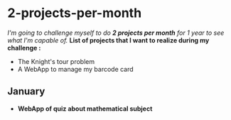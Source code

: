# 2-projects-per-month
*I'm going to challenge myself to do __2 projects per month__ for 1 year to see what I'm capable of.*
__List of projects that I want to realize during my challenge :__
- The Knight's tour problem
- A WebApp to manage my barcode card

## January
- __WebApp of quiz about mathematical subject__

